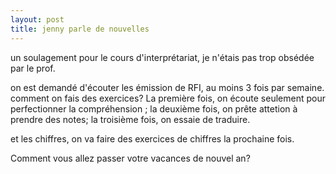 ```yaml
---
layout: post
title: jenny parle de nouvelles
---
```


<p>un soulagement pour le cours d&#39;interprétariat, je n&#39;étais pas trop obsédée par le prof.</p>
<p>on est demandé d&#39;écouter les émission de RFI, au moins 3 fois par semaine. comment on fais des exercices? La première fois, on écoute seulement pour perfectionner la compréhension ; la deuxième fois, on  prête attetion  à prendre des notes; la troisième fois, on essaie de traduire.  </p>
<p>et les chiffres, on va faire des exercices de chiffres la prochaine fois. </p>
<p>Comment vous allez passer votre vacances de nouvel an? </p>
<p></p>
